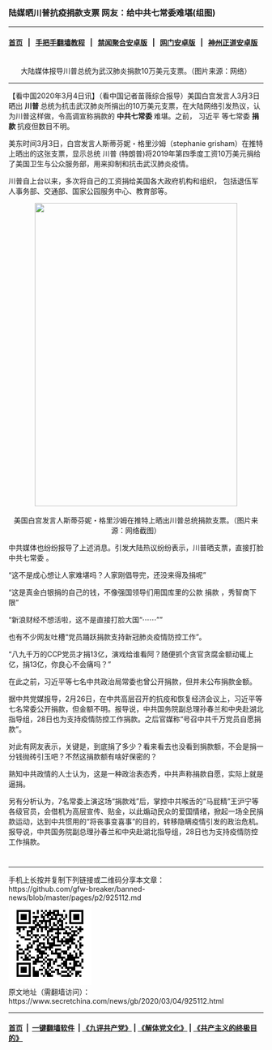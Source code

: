 ### 陆媒晒川普抗疫捐款支票 网友：给中共七常委难堪(组图)
------------------------

#### [首页](https://github.com/gfw-breaker/banned-news/blob/master/README.md) &nbsp;&nbsp;|&nbsp;&nbsp; [手把手翻墙教程](https://github.com/gfw-breaker/guides/wiki) &nbsp;&nbsp;|&nbsp;&nbsp; [禁闻聚合安卓版](https://github.com/gfw-breaker/bn-android) &nbsp;&nbsp;|&nbsp;&nbsp; [网门安卓版](https://github.com/oGate2/oGate) &nbsp;&nbsp;|&nbsp;&nbsp; [神州正道安卓版](https://github.com/SzzdOgate/update) 



<div class="article_right" style="fone-color:#000">
 <p style="text-align:center">
  <img alt="" src="//img3.secretchina.com/pic/2020/3-4/p2640651a517600115-ss.jpg"/>
  <br>
   大陆媒体报导川普总统为武汉肺炎捐款10万美元支票。（图片来源：网络）
   <span id="hideid" name="hideid" style="color:red;display:none;">
    <span href="https://www.secretchina.com">
    </span>
   </span>
  </br>
 </p>
 <div id="txt-mid1-t21-2017">
  

---


  </div>
 </div>
 <p>
  【看中国2020年3月4日讯】（看中国记者苗薇综合报导）美国白宫发言人3月3日晒出
  <strong>
   川普
  </strong>
  总统为抗击武汉肺炎所捐出的10万美元支票，在大陆网络引发热议，认为川普这样做，令高调宣称捐款的
  <strong>
   中共七常委
  </strong>
  难堪。之前，
  <span href="https://www.secretchina.com/news/gb/tag/习近平" target="_blank">
   习近平
  </span>
  等七常委
  <strong>
   捐款
  </strong>
  抗疫但数目不明。
  <span id="hideid" name="hideid" style="color:red;display:none;">
   <span href="https://www.secretchina.com">
   </span>
  </span>
 </p>
 <p>
  美东时间3月3日，白宫发言人斯蒂芬妮・格里沙姆（stephanie grisham）在推特上晒出的这张支票，显示总统
  <span href="https://www.secretchina.com/news/gb/tag/川普" target="_blank">
   川普
  </span>
  (特朗普)将2019年第四季度工资10万美元捐给了美国卫生与公众服务部，用来抑制和抗击武汉肺炎疫情。
 </p>
 <p>
  川普自上台以来，多次将自己的工资捐给美国各大政府机构和组织， 包括退伍军人事务部、交通部、国家公园服务中心、教育部等。
 </p>
 <p style="text-align:center">
  <img alt="" src="//img3.secretchina.com/pic/2020/3-4/p2640652a397286514-ss.jpg" style="height:598px; width:400px"/>
 </p>
 <p style="text-align:center">
  美国白宫发言人斯蒂芬妮・格里沙姆在推特上晒出川普总统捐款支票。（图片来源：网络截图）
 </p>
 <p>
  中共媒体也纷纷报导了上述消息。引发大陆热议纷纷表示，川普晒支票，直接打脸
  <span href="https://www.secretchina.com/news/gb/tag/中共七常委" target="_blank">
   中共七常委
  </span>
  。
 </p>
 <p>
  “这不是成心想让人家难堪吗？人家刚倡导完，还没来得及捐呢”
 </p>
 <p>
  “这是真金白银捐的自己的钱，不像强国领导们用国库里的公款
  <span href="https://www.secretchina.com/news/gb/tag/捐款" target="_blank">
   捐款
  </span>
  ，秀智商下限”
 </p>
 <p>
  “新浪财经不想活啦，这不是直接打脸大国“⋯⋯””
 </p>
 <p>
  也有不少网友吐槽“党员踊跃捐款支持新冠肺炎疫情防控工作”。
 </p>
 <p>
  “八九千万的CCP党员才捐13亿，演戏给谁看阿？随便抓个贪官贪腐金额动辄上亿，捐13亿，你良心不会痛吗？”
 </p>
 <p>
  在此之前，习近平等七名中共政治局常委也曾公开捐款，但并未公布捐款金额。
 </p>
 <p>
  据中共党媒报导，2月26日，在中共高层召开的抗疫和恢复经济会议上，习近平等七名常委公开捐款，但金额不明。报导说，中共国务院副总理孙春兰和中央赴湖北指导组，28日也为支持疫情防控工作捐款。之后官媒称“号召中共千万党员自愿捐款”。
 </p>
 <p>
  对此有网友表示，关键是，到底捐了多少？看来看去也没看到捐款额，不会是捐一分钱抛砖引玉吧？不然这捐款额有啥好保密的？
 </p>
 <p>
  熟知中共政情的人士认为，这是一种政治表态秀，中共声称捐款自愿，实际上就是逼捐。
 </p>
 <p>
  另有分析认为，7名常委上演这场“捐款戏”后，掌控中共喉舌的“马屁精”王沪宁等各级官员，会借机为高层宣传、贴金，以此煽动民众的爱国情绪，掀起一场全民捐款运动，达到中共惯用的“将丧事变喜事”的目的，转移隐瞒疫情引发的政治危机。报导说，中共国务院副总理孙春兰和中央赴湖北指导组，28日也为支持疫情防控工作捐款。
  <center>
   <div>
    <div id="txt-mid2-t22-2017" style="display: block;  max-height: 351px;  overflow: hidden;">
     <div id="SC-21xxx">
     </div>
     <ins class="adsbygoogle" data-ad-client="ca-pub-1276641434651360" data-ad-format="auto" data-ad-slot="4301710469" data-full-width-responsive="true" style="display:block">
     </ins>
    </div>
   </div>
  </center>
  <div style="padding-top:12px;">
  </div>
 </p>
</div>

<hr/>
手机上长按并复制下列链接或二维码分享本文章：<br/>
https://github.com/gfw-breaker/banned-news/blob/master/pages/p2/925112.md <br/>
<a href='https://github.com/gfw-breaker/banned-news/blob/master/pages/p2/925112.md'><img src='https://github.com/gfw-breaker/banned-news/blob/master/pages/p2/925112.md.png'/></a> <br/>
原文地址（需翻墙访问）：https://www.secretchina.com/news/gb/2020/03/04/925112.html


------------------------
#### [首页](https://github.com/gfw-breaker/banned-news/blob/master/README.md) &nbsp;|&nbsp; [一键翻墙软件](https://github.com/gfw-breaker/nogfw/blob/master/README.md) &nbsp;| [《九评共产党》](https://github.com/gfw-breaker/9ping.md/blob/master/README.md#九评之一评共产党是什么) | [《解体党文化》](https://github.com/gfw-breaker/jtdwh.md/blob/master/README.md) | [《共产主义的终极目的》](https://github.com/gfw-breaker/gczydzjmd.md/blob/master/README.md)


<img src='http://gfw-breaker.win/banned-news/pages/p2/925112.md' width='0px' height='0px'/>
